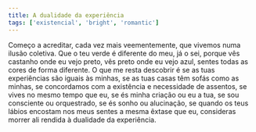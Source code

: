 ```yaml
---
title: A dualidade da experiência
tags: ['existencial', 'bright', 'romantic']
---
```


Começo a acreditar, cada vez mais veementemente, que vivemos numa ilusão coletiva. Que o teu verde é diferente do meu, já o sei, porque vês castanho onde eu vejo preto, vês preto onde eu vejo azul, sentes todas as cores de forma diferente. O que me resta descobrir é se as tuas experiências são iguais às minhas, se as tuas casas têm sofás como as minhas, se concordamos com a existência e necessidade de assentos, se vives no mesmo tempo que eu, se és minha criação ou eu a tua, se sou consciente ou orquestrado, se és sonho ou alucinação, se quando os teus lábios encostam nos meus sentes a mesma êxtase que eu, consideras morrer ali rendida à dualidade da experiência.
